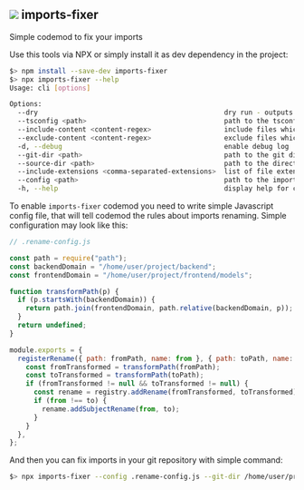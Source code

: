 ## [<img src="https://img.shields.io/npm/v/imports-fixer">](https://www.npmjs.com/package/imports-fixer) imports-fixer

Simple codemod to fix your imports

Use this tools via NPX or simply install it as dev dependency in the project:

```bash
$> npm install --save-dev imports-fixer
$> npx imports-fixer --help
Usage: cli [options]

Options:
  --dry                                              dry run - outputs changed files and does not commit changes to the disk
  --tsconfig <path>                                  path to the tsconfig.json configuration file
  --include-content <content-regex>                  include files which content matches specified regexp
  --exclude-content <content-regex>                  exclude files which content matches specified regexp
  -d, --debug                                        enable debug log
  --git-dir <path>                                   path to the git directory with the renames to track
  --source-dir <path>                                path to the directory with sources to fix
  --include-extensions <comma-separated-extensions>  list of file extensions to fix (default: "js, ts, jsx, tsx")
  --config <path>                                    path to the imports-fixer configuration script
  -h, --help                                         display help for command
```

To enable `imports-fixer` codemod you need to write simple Javascript config file, that will tell codemod the rules about imports renaming.
Simple configuration may look like this:

```js
// .rename-config.js

const path = require("path");
const backendDomain = "/home/user/project/backend";
const frontendDomain = "/home/user/project/frontend/models";

function transformPath(p) {
  if (p.startsWith(backendDomain)) {
    return path.join(frontendDomain, path.relative(backendDomain, p));
  }
  return undefined;
}

module.exports = {
  registerRename({ path: fromPath, name: from }, { path: toPath, name: to }, registry) {
    const fromTransformed = transformPath(fromPath);
    const toTransformed = transformPath(toPath);
    if (fromTransformed != null && toTransformed != null) {
      const rename = registry.addRename(fromTransformed, toTransformed);
      if (from !== to) {
        rename.addSubjectRename(from, to);
      }
    }
  },
};
```

And then you can fix imports in your git repository with simple command:

```bash
$> npx imports-fixer --config .rename-config.js --git-dir /home/user/project --source-dir /home/user/project/frontend
```
